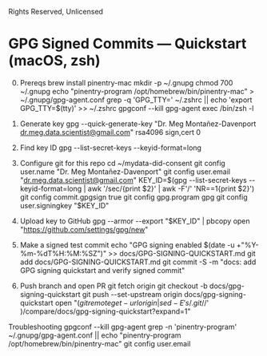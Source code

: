Rights Reserved, Unlicensed
# GPG Signed Commits — Quickstart (macOS, zsh)

0) Prereqs
  brew install pinentry-mac
  mkdir -p ~/.gnupg
  chmod 700 ~/.gnupg
  echo "pinentry-program /opt/homebrew/bin/pinentry-mac" > ~/.gnupg/gpg-agent.conf
  grep -q 'GPG_TTY=' ~/.zshrc || echo 'export GPG_TTY=$(tty)' >> ~/.zshrc
  gpgconf --kill gpg-agent
  exec /bin/zsh -l

1) Generate key
  gpg --quick-generate-key "Dr. Meg Montañez-Davenport <dr.meg.data.scientist@gmail.com>" rsa4096 sign,cert 0

2) Find key ID
  gpg --list-secret-keys --keyid-format=long

3) Configure git for this repo
  cd ~/mydata-did-consent
  git config user.name "Dr. Meg Montañez-Davenport"
  git config user.email "dr.meg.data.scientist@gmail.com"
  KEY_ID=$(gpg --list-secret-keys --keyid-format=long | awk '/sec/{print $2}' | awk -F'/' 'NR==1{print $2}')
  git config commit.gpgsign true
  git config gpg.program gpg
  git config user.signingkey "$KEY_ID"

4) Upload key to GitHub
  gpg --armor --export "$KEY_ID" | pbcopy
  open "https://github.com/settings/gpg/new"

5) Make a signed test commit
  echo "GPG signing enabled $(date -u +"%Y-%m-%dT%H:%M:%SZ")" >> docs/GPG-SIGNING-QUICKSTART.md
  git add docs/GPG-SIGNING-QUICKSTART.md
  git commit -S -m "docs: add GPG signing quickstart and verify signed commit"

6) Push branch and open PR
  git fetch origin
  git checkout -b docs/gpg-signing-quickstart
  git push --set-upstream origin docs/gpg-signing-quickstart
  open "$(git remote get-url origin | sed -E 's/.git$//' )/compare/docs/gpg-signing-quickstart?expand=1"

Troubleshooting
  gpgconf --kill gpg-agent
  grep -n 'pinentry-program' ~/.gnupg/gpg-agent.conf || echo "pinentry-program /opt/homebrew/bin/pinentry-mac"
  git config user.email
